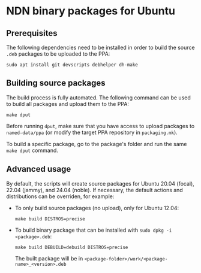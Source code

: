 # NDN binary packages for Ubuntu

## Prerequisites

The following dependencies need to be installed in order to build the source `.deb` packages
to be uploaded to the PPA:

    sudo apt install git devscripts debhelper dh-make

## Building source packages

The build process is fully automated. The following command can be used to build all
packages and upload them to the PPA:

    make dput

Before running `dput`, make sure that you have access to upload packages to `named-data/ppa`
(or modify the target PPA repository in `packaging.mk`).

To build a specific package, go to the package's folder and run the same `make dput` command.

## Advanced usage

By default, the scripts will create source packages for Ubuntu 20.04 (focal), 22.04 (jammy),
and 24.04 (noble). If necessary, the default actions and distributions can be overriden,
for example:

* To only build source packages (no upload), only for Ubuntu 12.04:

      make build DISTROS=precise

* To build binary package that can be installed with `sudo dpkg -i <package>.deb`:

      make build DEBUILD=debuild DISTROS=precise

  The built package will be in `<package-folder>/work/<package-name>_<version>.deb`
